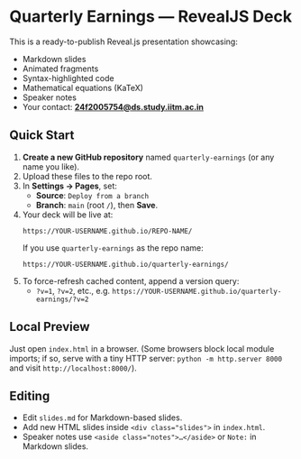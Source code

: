 # Quarterly Earnings — RevealJS Deck

This is a ready-to-publish Reveal.js presentation showcasing:
- Markdown slides
- Animated fragments
- Syntax-highlighted code
- Mathematical equations (KaTeX)
- Speaker notes
- Your contact: **24f2005754@ds.study.iitm.ac.in**

## Quick Start
1. **Create a new GitHub repository** named `quarterly-earnings` (or any name you like).
2. Upload these files to the repo root.
3. In **Settings → Pages**, set:
   - **Source**: `Deploy from a branch`
   - **Branch**: `main` (root `/`), then **Save**.
4. Your deck will be live at:
   ```
   https://YOUR-USERNAME.github.io/REPO-NAME/
   ```
   If you use `quarterly-earnings` as the repo name:
   ```
   https://YOUR-USERNAME.github.io/quarterly-earnings/
   ```
5. To force-refresh cached content, append a version query:
   - `?v=1`, `?v=2`, etc., e.g. `https://YOUR-USERNAME.github.io/quarterly-earnings/?v=2`

## Local Preview
Just open `index.html` in a browser. (Some browsers block local module imports; if so, serve with a tiny HTTP server: `python -m http.server 8000` and visit `http://localhost:8000/`).

## Editing
- Edit `slides.md` for Markdown-based slides.
- Add new HTML slides inside `<div class="slides">` in `index.html`.
- Speaker notes use `<aside class="notes">…</aside>` or `Note:` in Markdown slides.
